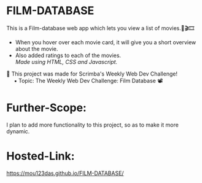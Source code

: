 # FILM-DATABASE

This is a Film-database web app which lets you view a list of movies.🎥🎬🎞<br>
* When you hover over each movie card, it will give you a short overview about the movie.<br>
* Also added ratings to each of the movies.<br>
*Made using HTML, CSS and Javascript.*

🔸 This project was made for Scrimba's Weekly Web Dev Challenge! <br>
   &nbsp;&nbsp;&nbsp;&nbsp;&nbsp;▪ Topic: The Weekly Web Dev Challenge: Film Database 📽

# Further-Scope:
I plan to add more functionality to this project, so as to make it more dynamic.

# Hosted-Link:
https://mou123das.github.io/FILM-DATABASE/

